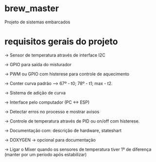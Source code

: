 # brew_master
Projeto de sistemas embarcados

# requisitos gerais do projeto
-> Sensor de temperatura através de interface I2C

-> GPIO para saída do misturador

-> PWM ou GPIO com histerese para controle de aquecimento

-> Conter curva padrão --> 67º - t0; 78º - t1; max - t2.

-> Sistema de adição de curva

-> Interface pelo computador (PC <-> ESP)

-> Detectar erros no processo e mostrar avisos

-> Controle de temperatura através de PID ou on/off com histerese.

-> Documentação com: descrição de hardware, stateshart

-> DOXYGEN -> opcional para documentação

-> Ligar o Mixer quando os sensores de temperatura tiver 1º de diferença (manter por um período após estabilizar)
